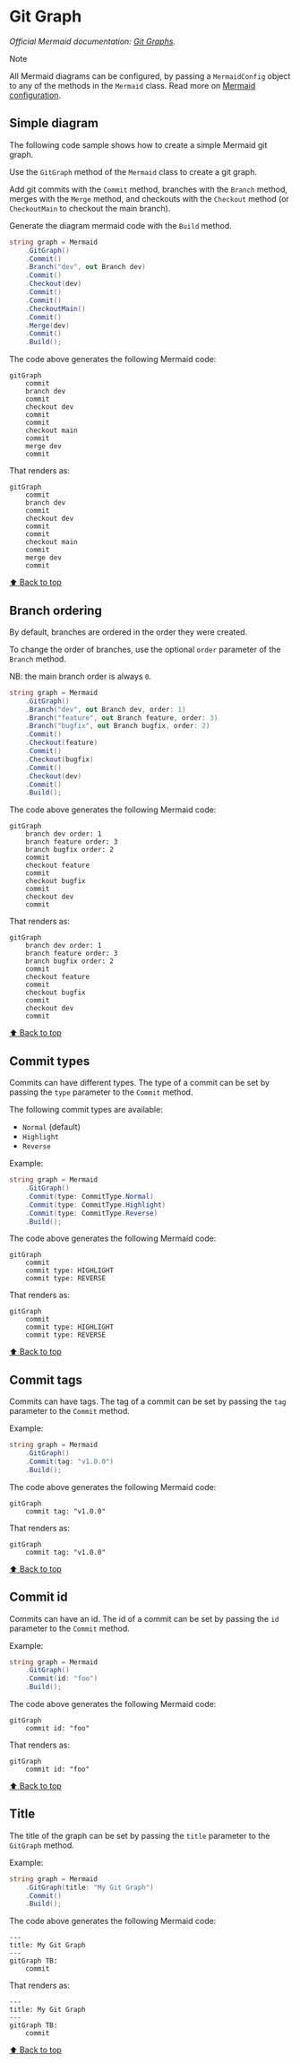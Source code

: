# Git Graph<!-- omit from toc -->

*Official Mermaid documentation: [Git Graphs](https://mermaid.js.org/syntax/gitgraph.html).*

> [!NOTE]
> All Mermaid diagrams can be configured, by passing a `MermaidConfig` object to any of the methods in the `Mermaid` class. Read more on [Mermaid configuration](~/configuration.md).

## Simple diagram

The following code sample shows how to create a simple Mermaid git graph.

Use the `GitGraph` method of the `Mermaid` class to create a git graph.

Add git commits with the `Commit` method, branches with the `Branch` method, merges with the `Merge` method, and checkouts with the `Checkout` method (or `CheckoutMain` to checkout the main branch).

Generate the diagram mermaid code with the `Build` method.

```csharp
string graph = Mermaid
    .GitGraph()
    .Commit()
    .Branch("dev", out Branch dev)
    .Commit()
    .Checkout(dev)
    .Commit()
    .Commit()
    .CheckoutMain()
    .Commit()
    .Merge(dev)
    .Commit()
    .Build();
```

The code above generates the following Mermaid code:

```text
gitGraph
    commit
    branch dev
    commit
    checkout dev
    commit
    commit
    checkout main
    commit
    merge dev
    commit
```

That renders as:

```mermaid
gitGraph
    commit
    branch dev
    commit
    checkout dev
    commit
    commit
    checkout main
    commit
    merge dev
    commit
```

[⬆ Back to top](#git-graph)

## Branch ordering

By default, branches are ordered in the order they were created.

To change the order of branches, use the optional `order` parameter of the `Branch` method.

NB: the main branch order is always `0`.

```csharp
string graph = Mermaid
    .GitGraph()
    .Branch("dev", out Branch dev, order: 1)
    .Branch("feature", out Branch feature, order: 3)
    .Branch("bugfix", out Branch bugfix, order: 2)
    .Commit()
    .Checkout(feature)
    .Commit()
    .Checkout(bugfix)
    .Commit()
    .Checkout(dev)
    .Commit()
    .Build();
```

The code above generates the following Mermaid code:

```text
gitGraph
    branch dev order: 1
    branch feature order: 3
    branch bugfix order: 2
    commit
    checkout feature
    commit
    checkout bugfix
    commit
    checkout dev
    commit
```

That renders as:

```mermaid
gitGraph
    branch dev order: 1
    branch feature order: 3
    branch bugfix order: 2
    commit
    checkout feature
    commit
    checkout bugfix
    commit
    checkout dev
    commit
```

[⬆ Back to top](#git-graph)

## Commit types

Commits can have different types. The type of a commit can be set by passing the `type` parameter to the `Commit` method.

The following commit types are available:

- `Normal` (default)
- `Highlight`
- `Reverse`

Example:

```csharp
string graph = Mermaid
    .GitGraph()
    .Commit(type: CommitType.Normal)
    .Commit(type: CommitType.Highlight)
    .Commit(type: CommitType.Reverse)
    .Build();
```

The code above generates the following Mermaid code:

```text
gitGraph
    commit
    commit type: HIGHLIGHT
    commit type: REVERSE
```

That renders as:

```mermaid
gitGraph
    commit
    commit type: HIGHLIGHT
    commit type: REVERSE
```

[⬆ Back to top](#git-graph)

## Commit tags

Commits can have tags. The tag of a commit can be set by passing the `tag` parameter to the `Commit` method.

Example:

```csharp
string graph = Mermaid
    .GitGraph()
    .Commit(tag: "v1.0.0")
    .Build();
```

The code above generates the following Mermaid code:

```text
gitGraph
    commit tag: "v1.0.0"
```

That renders as:

```mermaid
gitGraph
    commit tag: "v1.0.0"
```

[⬆ Back to top](#git-graph)

## Commit id

Commits can have an id. The id of a commit can be set by passing the `id` parameter to the `Commit` method.

Example:

```csharp
string graph = Mermaid
    .GitGraph()
    .Commit(id: "foo")
    .Build();
```

The code above generates the following Mermaid code:

```text
gitGraph
    commit id: "foo"
```

That renders as:

```mermaid
gitGraph
    commit id: "foo"
```

[⬆ Back to top](#git-graph)

## Title

The title of the graph can be set by passing the `title` parameter to the `GitGraph` method.

Example:

```csharp
string graph = Mermaid
    .GitGraph(title: "My Git Graph")
    .Commit()
    .Build();
```

The code above generates the following Mermaid code:

```text
---
title: My Git Graph
---
gitGraph TB:
    commit
```

That renders as:

```mermaid
---
title: My Git Graph
---
gitGraph TB:
    commit
```

[⬆ Back to top](#git-graph)
